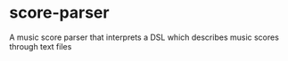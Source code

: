 # score-parser
A music score parser that interprets a DSL which describes music scores through text files
